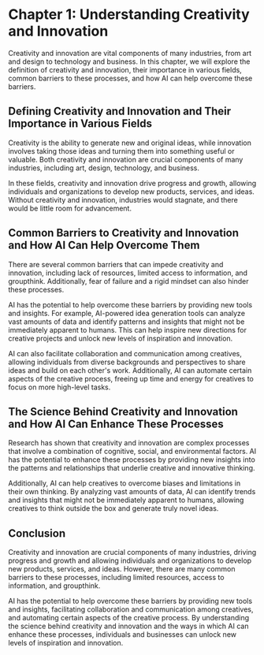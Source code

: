 Chapter 1: Understanding Creativity and Innovation
==================================================

Creativity and innovation are vital components of many industries, from art and design to technology and business. In this chapter, we will explore the definition of creativity and innovation, their importance in various fields, common barriers to these processes, and how AI can help overcome these barriers.

Defining Creativity and Innovation and Their Importance in Various Fields
-------------------------------------------------------------------------

Creativity is the ability to generate new and original ideas, while innovation involves taking those ideas and turning them into something useful or valuable. Both creativity and innovation are crucial components of many industries, including art, design, technology, and business.

In these fields, creativity and innovation drive progress and growth, allowing individuals and organizations to develop new products, services, and ideas. Without creativity and innovation, industries would stagnate, and there would be little room for advancement.

Common Barriers to Creativity and Innovation and How AI Can Help Overcome Them
------------------------------------------------------------------------------

There are several common barriers that can impede creativity and innovation, including lack of resources, limited access to information, and groupthink. Additionally, fear of failure and a rigid mindset can also hinder these processes.

AI has the potential to help overcome these barriers by providing new tools and insights. For example, AI-powered idea generation tools can analyze vast amounts of data and identify patterns and insights that might not be immediately apparent to humans. This can help inspire new directions for creative projects and unlock new levels of inspiration and innovation.

AI can also facilitate collaboration and communication among creatives, allowing individuals from diverse backgrounds and perspectives to share ideas and build on each other's work. Additionally, AI can automate certain aspects of the creative process, freeing up time and energy for creatives to focus on more high-level tasks.

The Science Behind Creativity and Innovation and How AI Can Enhance These Processes
-----------------------------------------------------------------------------------

Research has shown that creativity and innovation are complex processes that involve a combination of cognitive, social, and environmental factors. AI has the potential to enhance these processes by providing new insights into the patterns and relationships that underlie creative and innovative thinking.

Additionally, AI can help creatives to overcome biases and limitations in their own thinking. By analyzing vast amounts of data, AI can identify trends and insights that might not be immediately apparent to humans, allowing creatives to think outside the box and generate truly novel ideas.

Conclusion
----------

Creativity and innovation are crucial components of many industries, driving progress and growth and allowing individuals and organizations to develop new products, services, and ideas. However, there are many common barriers to these processes, including limited resources, access to information, and groupthink.

AI has the potential to help overcome these barriers by providing new tools and insights, facilitating collaboration and communication among creatives, and automating certain aspects of the creative process. By understanding the science behind creativity and innovation and the ways in which AI can enhance these processes, individuals and businesses can unlock new levels of inspiration and innovation.
